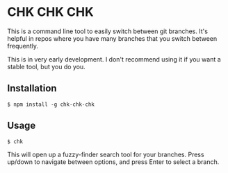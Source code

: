 # CHK CHK CHK
This is a command line tool to easily switch between git branches.
It's helpful in repos where you have many branches that you switch between frequently.

This is in very early development. I don't recommend using it if you want a stable tool, but you do you.

## Installation

```
$ npm install -g chk-chk-chk
```

## Usage
```
$ chk
```

This will open up a fuzzy-finder search tool for your branches. Press up/down to navigate between
options, and press Enter to select a branch.

